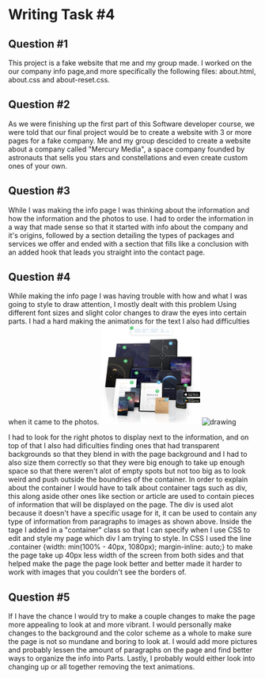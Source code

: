 # Writing Task #4
## Question #1 
This project is a fake website that me and my group made. 
I worked on the our company info page,and more specifically 
the following files: about.html, about.css and about-reset.css.
## Question #2
As we were finishing up the first part of this Software developer course,
we were told that our final project would be to create a website with 3 or
more pages for a fake company. Me and my group descided to create a website 
about a company called "Mercury Media", a space company founded by astronauts
that sells you stars and constellations and even create custom ones of your own.
## Question #3
While I was making the info page I was thinking about the information and how the
information and the photos to use. I had to order the information in a way that made
sense so that it started with info about the company and it's origins, followed by 
a section detailing the types of packages and services we offer and ended with a
section that fills like a conclusion with an added hook that leads you straight into
the contact page.
## Question #4
While making the info page I was having trouble with how and what I was going to style
to draw attention, I mostly dealt with this problem Using different font sizes and slight
color changes to draw the eyes into certain parts. I had a hard making the animations for 
the text I also had difficulties when it came to the photos.
<img src="./assets/img/ab-img-1.png" alt="drawing" width="200" height="200"/>
<img src="./assets/img/ab-img-2.png" alt="drawing" width="200" height="200"/>

I had to look for the right photos to display next to the information, and on top of that 
I also had dificulties finding ones that had transparent backgrounds so that they blend in 
with the page background and I had to also size them correctly so that they were big enough 
to take up enough space so that there weren't alot of empty spots but not too big as to look
weird and push outside the boundries of the container. In order to explain about the container
I would have to talk about container tags such as div, this along aside other ones like section
or article are used to contain pieces of information that will be displayed on the page. The div
is used alot because it doesn't have a specific usage for it, it can be used to contain any type 
of information from paragraphs to images as shown above. Inside the tage I added in a "container" 
class so that I can specify when I use CSS to edit and style my page which div I am trying to style.
In CSS I used the line .container {width: min(100% - 40px, 1080px); margin-inline: auto;} to make the page 
take up 40px less width of the screen from both sides and that helped make the page the page look better
and better made it harder to work with images that you couldn't see the borders of.
## Question #5
If I have the chance I would try to make a couple changes to make the page more appealing to 
look at and more vibrant. I would personally make changes to the background and the color scheme
as a whole to make sure the page is not so mundane and boring to look at. I would add more pictures
and probably lessen the amount of paragraphs on the page and find better ways to organize the info
into Parts. Lastly, I probably would either look into changing up or all together removing the 
text animations.